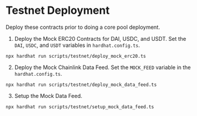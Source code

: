 # Testnet Deployment

Deploy these contracts prior to doing a core pool deployment.

1. Deploy the Mock ERC20 Contracts for DAI, USDC, and USDT. Set the `DAI`, `USDC`, and `USDT` variables in `hardhat.config.ts`.

```
npx hardhat run scripts/testnet/deploy_mock_erc20.ts
```

2. Deploy the Mock Chainlink Data Feed. Set the `MOCK_FEED` variable in the `hardhat.config.ts`.

```
npx hardhat run scripts/testnet/deploy_mock_data_feed.ts
```

3. Setup the Mock Data Feed.

```
npx hardhat run scripts/testnet/setup_mock_data_feed.ts
```
